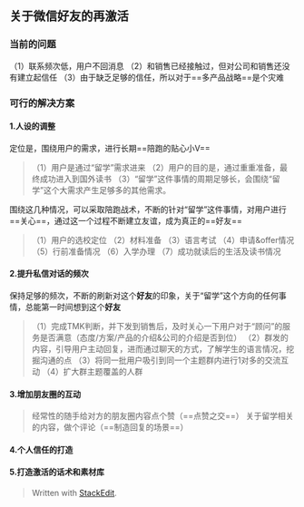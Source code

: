 

## 关于微信好友的再激活

### 当前的问题
（1）联系频次低，用户不回消息
（2）和销售已经接触过，但对公司和销售还没有建立起信任
（3）由于缺乏足够的信任，所以对于==多产品战略==是个灾难

### 可行的解决方案
#### 1.人设的调整
定位是，围绕用户的需求，进行长期==陪跑的贴心小V==
>（1）用户是通过“留学”需求进来
>（2）用户的目的是，通过重重准备，最终成功进入到国外读书
>（3）“留学”这件事情的周期足够长，会围绕“留学”这个大需求产生足够多的其他需求。

围绕这几种情况，可以采取陪跑战术，不断的针对“留学”这件事情，对用户进行==关心==，通过这一个过程不断建立友谊，成为真正的==好友==
>（1）用户的选校定位
>（2）材料准备
>（3）语言考试
>（4）申请&offer情况
>（5）行前准备情况
>（6）入学办理
>（7）成功就读后的生活及读书情况

#### 2.提升私信对话的频次
保持足够的频次，不断的刷新对这个**好友**的印象，关于“留学”这个方向的任何事情，总能第一时间想到这个**好友**
>（1）完成TMK判断，并下发到销售后，及时关心一下用户对于“顾问”的服务是否满意（态度/方案/产品的介绍&公司的介绍是否到位）
>（2）群发的内容，引导用户主动回复，进而通过聊天的方式，了解学生的语言情况，挖掘沟通的点
>（3）将同一批用户吸引到同一个主题群内进行1对多的交流互动
>（4）扩大群主题覆盖的人群

#### 3.增加朋友圈的互动
>经常性的随手给对方的朋友圈内容点个赞（==点赞之交==）
>关于留学相关的内容，做个评论（==制造回复的场景==）


#### 4.个人信任的打造


#### 5.打造激活的话术和素材库












> Written with [StackEdit](https://stackedit.io/).


<!--stackedit_data:
eyJoaXN0b3J5IjpbLTk0NzA1OTkyLC0xMjY1MDkzMzMzLC0xMT
cxMjUwNTA4LDEyNzc3MTY1NTQsLTM5NDE3MjcxOV19
-->
